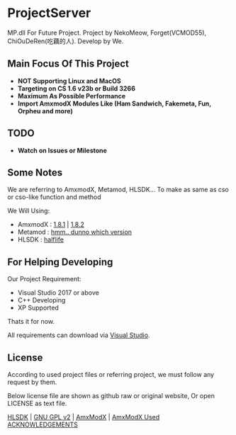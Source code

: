 # ProjectServer
MP.dll For Future Project. Project by NekoMeow, Forget(VCMOD55), ChiOuDeRen(吃藕的人). Develop by We.

## Main Focus Of This Project
- **NOT Supporting Linux and MacOS**
- **Targeting on CS 1.6 v23b or Build 3266**
- **Maximum As Possible Performance**
- **Import AmxmodX Modules Like (Ham Sandwich, Fakemeta, Fun, Orpheu and more)**

## TODO
- **Watch on Issues or Milestone**

## Some Notes
We are referring to AmxmodX, Metamod, HLSDK... To make as same as cso or cso-like function and method

We Will Using:
- AmxmodX : [1.8.1](https://github.com/alliedmodders/amxmodx/tree/4e0f69d8421b4d0a421f5960ce8ff77497acfa63) | [1.8.2](https://github.com/alliedmodders/amxmodx/tree/8bcb67b5a1e83592f4d84fd87c5b697f25e9836f)
- Metamod : [hmm.. dunno which version](https://github.com/alliedmodders/metamod-hl1)
- HLSDK : [halflife](https://github.com/ValveSoftware/halflife)

## For Helping Developing
Our Project Requirement:
- Visual Studio 2017 or above
- C++ Developing
- XP Supported

Thats it for now. 

All requirements can download via [Visual Studio](https://visualstudio.microsoft.com/downloads/).

## License
According to used project files or referring project, we must follow any request by them.

Below license file are shown as github raw or original website, Or open LICENSE as text file.

[HLSDK](https://raw.githubusercontent.com/ValveSoftware/halflife/master/LICENSE) | [GNU GPL v2](https://www.gnu.org/licenses/old-licenses/gpl-2.0.html) | [AmxModX](https://raw.githubusercontent.com/alliedmodders/amxmodx/master/public/licenses/LICENSE.txt) | [AmxModX Used ACKNOWLEDGEMENTS](https://raw.githubusercontent.com/alliedmodders/amxmodx/master/public/licenses/ACKNOWLEDGEMENTS.txt)
